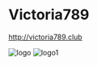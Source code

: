 # Victoria789
http://victoria789.club

![logo](https://github.com/user-attachments/assets/1e875aba-99b0-4e42-b783-fdeb79a05601/1000013076)
![logo1](https://github.com/user-attachments/assets/d33d7193-4413-4e3a-b742-70a40b6eeac4/logo1)
